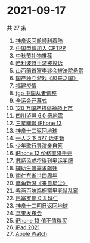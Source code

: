 # 2021-09-17

共 27 条

<!-- BEGIN ZHIHUSEARCH -->
<!-- 最后更新时间 Fri Sep 17 2021 16:13:06 GMT+0800 (China Standard Time) -->
1. [神舟返回舱顺利着陆](https://www.zhihu.com/search?q=神舟十二)
1. [中国申请加入 CPTPP](https://www.zhihu.com/search?q=cptpp)
1. [中秋节礼物推荐](https://www.zhihu.com/search?q=中秋节礼物)
1. [哈利波特手游被投诉](https://www.zhihu.com/search?q=哈利波特魔法觉醒)
1. [山西前首富李兆会被法院悬赏](https://www.zhihu.com/search?q=李兆会)
1. [国产独立游戏《风来之国》](https://www.zhihu.com/search?q=风来之国)
1. [福建疫情](https://www.zhihu.com/search?q=福建疫情)
1. [fgo 中国从者调整](https://www.zhihu.com/search?q=fgo)
1. [全运会开幕式](https://www.zhihu.com/search?q=全运会)
1. [ 120 万国产抗癌神药上市](https://www.zhihu.com/search?q=国产抗癌神药)
1. [四川泸县 6.0 级地震](https://www.zhihu.com/search?q=泸县)
1. [三星嘲讽 iPhone 13](https://www.zhihu.com/search?q=三星嘲讽iPhone)
1. [神舟十二返回地球](https://www.zhihu.com/search?q=神舟十二)
1. [一人之下 577 话更新](https://www.zhihu.com/search?q=一人之下)
1. [少年歌行导演亲自答](https://www.zhihu.com/search?q=少年歌行)
1. [iPhone 12 价格直降千元](https://www.zhihu.com/search?q=iPhone12)
1. [苏炳添或将得到奥运奖牌 ](https://www.zhihu.com/search?q=苏炳添)
1. [辅助生殖需求飙升](https://www.zhihu.com/search?q=辅助生殖技术)
1. [南仁东逝世四周年](https://www.zhihu.com/search?q=南仁东)
1. [鹰角新游《来自星尘》](https://www.zhihu.com/search?q=来自星尘)
1. [紫燕百味鸡橱窗里老鼠乱窜](https://www.zhihu.com/search?q=紫燕百味鸡)
1. [巴塞罗那 0:3 拜仁](https://www.zhihu.com/search?q=拜仁)
1. [神舟十二明日返回地球](https://www.zhihu.com/search?q=神舟十二)
1. [苹果发布会](https://www.zhihu.com/search?q=苹果发布会)
1. [iPhone 13 值不值得买](https://www.zhihu.com/search?q=iphone13)
1. [iPad 2021](https://www.zhihu.com/search?q=ipad2021)
1. [Apple Watch](https://www.zhihu.com/search?q=appleWatch)
<!-- END ZHIHUSEARCH -->
